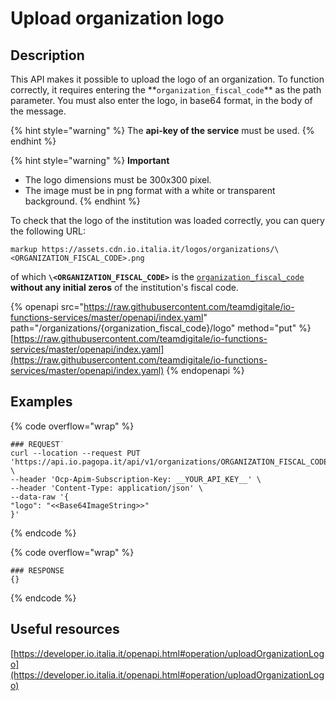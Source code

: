 # Upload organization logo

## Description

This API makes it possible to upload the logo of an organization. To function correctly, it requires entering the \*\*`organization_fiscal_code`\*\* as the path parameter. You must also enter the logo, in base64 format, in the body of the message.

{% hint style="warning" %} The **api-key of the service** must be used. {% endhint %}

{% hint style="warning" %} **Important**

* The logo dimensions must be 300x300 pixel. 
* The image must be in png format with a white or transparent background. {% endhint %}

To check that the logo of the institution was loaded correctly, you can query the following URL:

```markup https://assets.cdn.io.italia.it/logos/organizations/\<ORGANIZATION_FISCAL_CODE>.png ```

of which **`\<ORGANIZATION_FISCAL_CODE>`** is the [`organization_fiscal_code`](../../function/publish-a-service/mandatory-data/attributes.md#organization_fiscal_code) **without any initial zeros** of the institution's fiscal code.

{% openapi src="https://raw.githubusercontent.com/teamdigitale/io-functions-services/master/openapi/index.yaml" path="/organizations/{organization_fiscal_code}/logo" method="put" %} [https://raw.githubusercontent.com/teamdigitale/io-functions-services/master/openapi/index.yaml](https://raw.githubusercontent.com/teamdigitale/io-functions-services/master/openapi/index.yaml) {% endopenapi %}

## Examples

{% code overflow="wrap" %}
```shell
### REQUEST˙
curl --location --request PUT 'https://api.io.pagopa.it/api/v1/organizations/ORGANIZATION_FISCAL_CODE/logo' \
--header 'Ocp-Apim-Subscription-Key: __YOUR_API_KEY__' \
--header 'Content-Type: application/json' \
--data-raw '{
"logo": "<<Base64ImageString>>"
}'
```
{% endcode %}

{% code overflow="wrap" %}
```shell
### RESPONSE
{}
```
{% endcode %}

## Useful resources <a href="#ng5n9qrjnz38" id="ng5n9qrjnz38"></a>

[https://developer.io.italia.it/openapi.html#operation/uploadOrganizationLogo](https://developer.io.italia.it/openapi.html#operation/uploadOrganizationLogo)